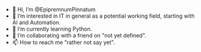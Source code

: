 - 👋 Hi, I’m @EpipremnumPinnatum
- 👀 I’m interested in IT in general as a potential working field, starting with AI and Automation.
- 🌱 I’m currently learning Python.
- 💞️ I’m collaborating with a friend on "not yet defined".
- 📫 How to reach me "rather not say yet".

<!---
EpipremnumPinnatum/EpipremnumPinnatum is a ✨ special ✨ repository because its `README.md` (this file) appears on your GitHub profile.
You can click the Preview link to take a look at your changes.
--->
